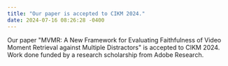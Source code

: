 ```yaml
---
title: "Our paper is accepted to CIKM 2024."
date: 2024-07-16 08:26:28 -0400
---
```

Our paper "MVMR: A New Framework for Evaluating Faithfulness of Video Moment Retrieval against Multiple Distractors" is accepted to CIKM 2024.  
Work done funded by a research scholarship from Adobe Research.
